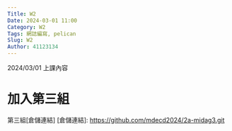 ```yaml
---
Title: W2
Date: 2024-03-01 11:00
Category: W2
Tags: 網誌編寫, pelican
Slug: W2
Author: 41123134
---
```


2024/03/01 上課內容

<!-- PELICAN_END_SUMMARY -->

# 加入第三組
第三組[倉儲連結]
[倉儲連結]: https://github.com/mdecd2024/2a-midag3.git
